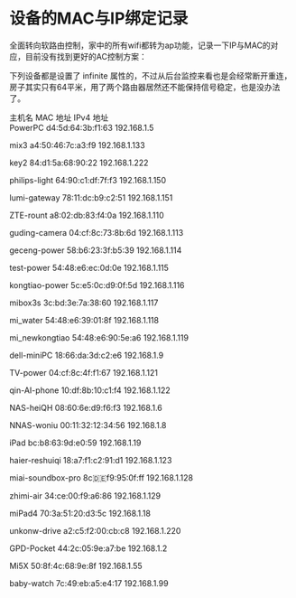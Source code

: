 # 设备的MAC与IP绑定记录

全面转向软路由控制，家中的所有wifi都转为ap功能，记录一下IP与MAC的对应，目前没有找到更好的AC控制方案：

下列设备都是设置了 infinite 属性的，不过从后台监控来看也是会经常断开重连，房子其实只有64平米，用了两个路由器居然还不能保持信号稳定，也是没办法了。

主机名               MAC 地址	              IPv4 地址	 
PowerPC             d4:5d:64:3b:f1:63       192.168.1.5

mix3                a4:50:46:7c:a3:f9       192.168.1.133

key2                84:d1:5a:68:90:22       192.168.1.222

philips-light       64:90:c1:df:7f:f3       192.168.1.150

lumi-gateway        78:11:dc:b9:c2:51       192.168.1.151

ZTE-rount           a8:02:db:83:f4:0a       192.168.1.110

guding-camera       04:cf:8c:73:8b:6d       192.168.1.113

geceng-power        58:b6:23:3f:b5:39       192.168.1.114

test-power          54:48:e6:ec:0d:0e       192.168.1.115

kongtiao-power      5c:e5:0c:d9:0f:5d       192.168.1.116

mibox3s             3c:bd:3e:7a:38:60       192.168.1.117

mi_water            54:48:e6:39:01:8f       192.168.1.118

mi_newkongtiao      54:48:e6:90:5e:a6       192.168.1.119

dell-miniPC         18:66:da:3d:c2:e6       192.168.1.9

TV-power            04:cf:8c:4f:f1:67       192.168.1.121

qin-AI-phone        10:df:8b:10:c1:f4       192.168.1.122

NAS-heiQH           08:60:6e:d9:f6:f3       192.168.1.6

NNAS-woniu          00:11:32:12:34:56       192.168.1.8

iPad                bc:b8:63:9d:e0:59       192.168.1.19

haier-reshuiqi      18:a7:f1:c2:91:d1       192.168.1.123

miai-soundbox-pro   8c:de:f9:95:0f:ff       192.168.1.128

zhimi-air           34:ce:00:f9:a6:86       192.168.1.129

miPad4              70:3a:51:20:d3:5c       192.168.1.18

unkonw-drive        a2:c5:f2:00:cb:c8       192.168.1.220

GPD-Pocket          44:2c:05:9e:a7:be       192.168.1.2

Mi5X                50:8f:4c:68:9e:8f       192.168.1.55

baby-watch          7c:49:eb:a5:e4:17       192.168.1.99

